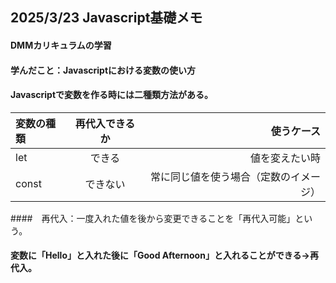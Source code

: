 ## 2025/3/23 Javascript基礎メモ
#### DMMカリキュラムの学習
#### 学んだこと：Javascriptにおける変数の使い方
#### Javascriptで変数を作る時には二種類方法がある。
| 変数の種類 | 再代入できるか | 使うケース |
|:------|:------:|------:|
| let | できる | 値を変えたい時 |
| const | できない | 常に同じ値を使う場合（定数のイメージ） |
####　再代入：一度入れた値を後から変更できることを「再代入可能」という。
#### 変数に「Hello」と入れた後に「Good Afternoon」と入れることができる→再代入。